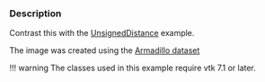 ### Description
Contrast this with the [UnsignedDistance](UnsignedDistance) example.

The image was created using the [Armadillo dataset](https://github.com/lorensen/VTKExamples/blob/master/src/Testing/Data/Armadillo.ply?raw=true)

!!! warning
    The classes used in this example require vtk 7.1 or later.

